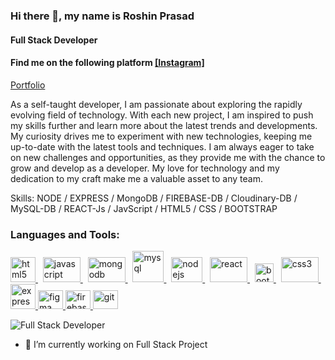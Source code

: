 ### Hi there 👋, my name is **Roshin Prasad**
#### Full Stack Developer

#### Find me on the following platform [[Instagram]](https://www.instagram.com/alchemist.dev)

[Portfolio](https://roshinprasad.netlify.app/)

As a self-taught developer, I am passionate about exploring the rapidly evolving field of technology. With each new project, I am inspired to push my skills further and learn more about the latest trends and developments. My curiosity drives me to experiment with new technologies, keeping me up-to-date with the latest tools and techniques. I am always eager to take on new challenges and opportunities, as they provide me with the chance to grow and develop as a developer. My love for technology and my dedication to my craft make me a valuable asset to any team.

Skills: NODE / EXPRESS / MongoDB / FIREBASE-DB / Cloudinary-DB / MySQL-DB / REACT-Js / JavScript / HTML5 / CSS / BOOTSTRAP

<h3 align="left">Languages and Tools:</h3>
<p align="left">
  <a href="https://developer.mozilla.org/en-US/docs/Web/HTML" target="_blank" rel="noreferrer">
    <img src="https://www.vectorlogo.zone/logos/w3_html5/w3_html5-ar21.svg" alt="html5" width="40" height="40"/>
  </a>
  &nbsp;
  <a href="https://developer.mozilla.org/en-US/docs/Web/JavaScript" target="_blank" rel="noreferrer">
    <img src="https://www.vectorlogo.zone/logos/javascript/javascript-ar21.svg" alt="javascript" width="60" height="40"/>
  </a>
  &nbsp;
  <a href="https://www.mongodb.com/" target="_blank" rel="noreferrer">
    <img src="https://www.vectorlogo.zone/logos/mongodb/mongodb-ar21.svg" alt="mongodb" width="60" height="40"/>
  </a>
  &nbsp;
  <a href="https://www.mysql.com/" target="_blank" rel="noreferrer">
    <img src="https://www.vectorlogo.zone/logos/mysql/mysql-ar21.svg" alt="mysql" width="50" height="50"/>
  </a>
  &nbsp;
  <a href="https://nodejs.org/" target="_blank" rel="noreferrer">
    <img src="https://www.vectorlogo.zone/logos/nodejs/nodejs-ar21.svg" alt="nodejs" width="50" height="40"/>
  </a>
  &nbsp;
  <a href="https://reactjs.org/" target="_blank" rel="noreferrer">
    <img src="https://www.vectorlogo.zone/logos/reactjs/reactjs-ar21.svg" alt="react" width="60" height="40"/>
  </a>
  &nbsp;
  <a href="https://getbootstrap.com/" target="_blank" rel="noreferrer">
    <img src="https://www.vectorlogo.zone/logos/getbootstrap/getbootstrap-icon.svg" alt="bootstrap" width="30" height="30"/>
  </a>
  &nbsp;
  <a href="https://www.w3.org/Style/CSS/Overview.en.html" target="_blank" rel="noreferrer">
    <img src="https://www.vectorlogo.zone/logos/w3_css/w3_css-ar21.svg" alt="css3" width="60" height="40"/>
  </a>
  &nbsp;
  <a href="https://expressjs.com/" target="_blank" rel="noreferrer">
    <img src="https://www.vectorlogo.zone/logos/expressjs/expressjs-icon.svg" alt="express" width="40" height="40"/>
  </a>
  
  <a href="https://www.figma.com/" target="_blank" rel="noreferrer">
    <img src="https://www.vectorlogo.zone/logos/figma/figma-icon.svg" alt="figma" width="40" height="30"/>
  </a>
  
  <a href="https://firebase.google.com/" target="_blank" rel="noreferrer">
    <img src="https://www.vectorlogo.zone/logos/firebase/firebase-icon.svg" alt="firebase" width="40" height="30"/>
  </a>
  
  <a href="https://git-scm.com/" target="_blank" rel="noreferrer">
    <img src="https://www.vectorlogo.zone/logos/git-scm/git-scm-icon.svg" alt="git" width="40" height="30"/>
  </a>
</p>



![Full Stack Developer](https://i.pinimg.com/originals/44/69/80/446980583ef9b3df7e355f388ee5e0b6.png)

- 🔭 I’m currently working on Full Stack Project





